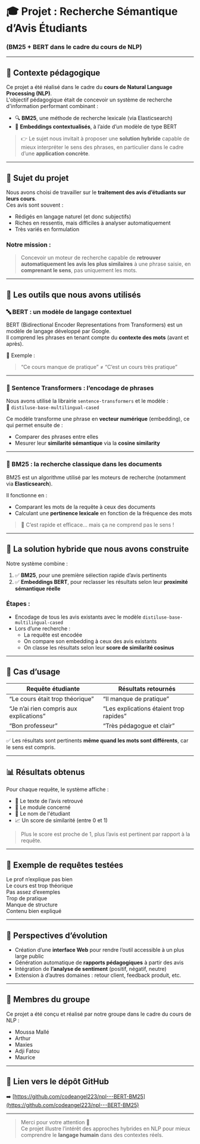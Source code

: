 # 🎓 Projet : Recherche Sémantique d’Avis Étudiants

### (BM25 + BERT dans le cadre du cours de NLP)

---

## 🧾 Contexte pédagogique

Ce projet a été réalisé dans le cadre du **cours de Natural Language Processing (NLP)**.  
L'objectif pédagogique était de concevoir un système de recherche d'information performant combinant :

- 🔍 **BM25**, une méthode de recherche lexicale (via Elasticsearch)
- 🧠 **Embeddings contextualisés**, à l’aide d’un modèle de type BERT

> 👉 Le sujet nous invitait à proposer une **solution hybride** capable de mieux interpréter le sens des phrases, en particulier dans le cadre d’une **application concrète**.

---

## 🎯 Sujet du projet

Nous avons choisi de travailler sur le **traitement des avis d’étudiants sur leurs cours**.  
Ces avis sont souvent :

- Rédigés en langage naturel (et donc subjectifs)
- Riches en ressentis, mais difficiles à analyser automatiquement
- Très variés en formulation

### Notre mission :

> Concevoir un moteur de recherche capable de **retrouver automatiquement les avis les plus similaires** à une phrase saisie, en **comprenant le sens**, pas uniquement les mots.

---

## 🧠 Les outils que nous avons utilisés

### 🔤 BERT : un modèle de langage contextuel

BERT (Bidirectional Encoder Representations from Transformers) est un modèle de langage développé par Google.  
Il comprend les phrases en tenant compte du **contexte des mots** (avant et après).

🔎 Exemple :

> “Ce cours manque de pratique” ≠ “C’est un cours très pratique”

---

### 🧠 Sentence Transformers : l’encodage de phrases

Nous avons utilisé la librairie `sentence-transformers` et le modèle :  
📌 `distiluse-base-multilingual-cased`

Ce modèle transforme une phrase en **vecteur numérique** (embedding), ce qui permet ensuite de :

- Comparer des phrases entre elles
- Mesurer leur **similarité sémantique** via la **cosine similarity**

---

### 🔎 BM25 : la recherche classique dans les documents

BM25 est un algorithme utilisé par les moteurs de recherche (notamment via **Elasticsearch**).

Il fonctionne en :

- Comparant les mots de la requête à ceux des documents
- Calculant une **pertinence lexicale** en fonction de la fréquence des mots

> 📌 C’est rapide et efficace… mais ça ne comprend pas le sens !

---

## 🔀 La solution hybride que nous avons construite

Notre système combine :

1. ✅ **BM25**, pour une première sélection rapide d’avis pertinents
2. ✅ **Embeddings BERT**, pour reclasser les résultats selon leur **proximité sémantique réelle**

### Étapes :

- Encodage de tous les avis existants avec le modèle `distiluse-base-multilingual-cased`
- Lors d’une recherche :
  - La requête est encodée
  - On compare son embedding à ceux des avis existants
  - On classe les résultats selon leur **score de similarité cosinus**

---

## 💬 Cas d’usage

| Requête étudiante                       | Résultats retournés                     |
| --------------------------------------- | --------------------------------------- |
| “Le cours était trop théorique”         | “Il manque de pratique”                 |
| “Je n’ai rien compris aux explications” | “Les explications étaient trop rapides” |
| “Bon professeur”                        | “Très pédagogue et clair”               |

✅ Les résultats sont pertinents **même quand les mots sont différents**, car le sens est compris.

---

## 📊 Résultats obtenus

Pour chaque requête, le système affiche :

- 📄 Le texte de l’avis retrouvé
- 📘 Le module concerné
- 👤 Le nom de l'étudiant
- 📈 Un score de similarité (entre 0 et 1)

> Plus le score est proche de 1, plus l’avis est pertinent par rapport à la requête.

---

## 🧪 Exemple de requêtes testées

Le prof n’explique pas bien  
Le cours est trop théorique  
Pas assez d’exemples  
Trop de pratique  
Manque de structure  
Contenu bien expliqué

---

## 🔮 Perspectives d’évolution

- Création d’une **interface Web** pour rendre l’outil accessible à un plus large public
- Génération automatique de **rapports pédagogiques** à partir des avis
- Intégration de **l’analyse de sentiment** (positif, négatif, neutre)
- Extension à d’autres domaines : retour client, feedback produit, etc.

---

## 👥 Membres du groupe

Ce projet a été conçu et réalisé par notre groupe dans le cadre du cours de NLP :

- Moussa Mallé
- Arthur
- Maxies
- Adji Fatou
- Maurice

---

## 🔗 Lien vers le dépôt GitHub

➡️ [https://github.com/codeangel223/npl---BERT-BM25](https://github.com/codeangel223/npl---BERT-BM25)

---

> Merci pour votre attention 🙏  
> Ce projet illustre l’intérêt des approches hybrides en NLP pour mieux comprendre le **langage humain** dans des contextes réels.
